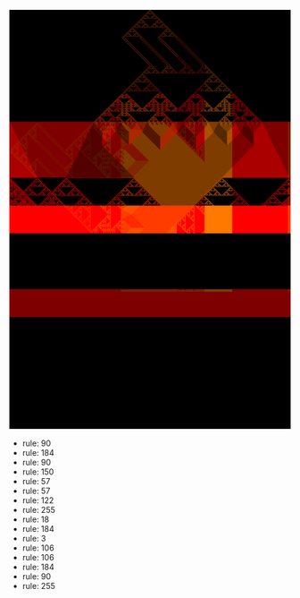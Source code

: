 ![photo](./output.png) 
 * rule: 90
* rule: 184
* rule: 90
* rule: 150
* rule: 57
* rule: 57
* rule: 122
* rule: 255
* rule: 18
* rule: 184
* rule: 3
* rule: 106
* rule: 106
* rule: 184
* rule: 90
* rule: 255

